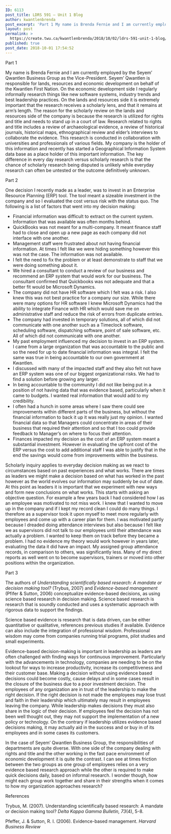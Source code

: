 ```yaml
---
ID: 6113
post_title: LDRS 591 – Unit 1 Blog
author: kwantlenbrenda
post_excerpt: 'Part 1 My name is Brenda Fernie and I am currently employed by the Seyem&rsquo; Qwantlen Business Group as the Vice-President. Seyem&rsquo; Qwantlen is responsible for lands, resources and economic development on behalf of the Kwantlen First Nation. On the economic development side I regularly informally research things like new software systems, industry trends and &hellip; <p><a href="https://create.twu.ca/kwantlenbrenda/2018/10/02/ldrs-591-unit-1-blog/">Continue reading<span> "LDRS 591 &ndash; Unit 1 Blog"</span></a></p>'
layout: post
permalink: >
  https://create.twu.ca/kwantlenbrenda/2018/10/02/ldrs-591-unit-1-blog/
published: true
post_date: 2018-10-01 17:54:52
---
```

<p>Part 1</p>
<p>My name is Brenda Fernie and I am currently employed by the Seyem’ Qwantlen Business Group as the Vice-President. Seyem’ Qwantlen is responsible for lands, resources and economic development on behalf of the Kwantlen First Nation. On the economic development side I regularly informally research things like new software systems, industry trends and best leadership practices. On the lands and resources side it is extremely important that the research receives a scholarly lens, and that it remains at arm’s length. The reason for the scholarly review on the lands and resources side of the company is because the research is utilized for rights and title and needs to stand up in a court of law. Research related to rights and title includes a review of archaeological evidence, a review of historical journals, historical maps, ethnographical review and elder’s interviews to collaborate the evidence. This research is conducted in collaboration with universities and professionals of various fields. My company is the holder of this information and recently has started a Geographical Information System data base as a place holder of this important information. The key difference in every day research versus scholarly research is that the chance of scholarly research being disputed is unlikely while everyday research can often be untested or the outcome definitively unknown.</p>
<p>Part 2</p>
<p>One decision I recently made as a leader, was to invest in an Enterprise Resource Planning (ERP) tool. The tool meant a sizeable investment in the company and so I evaluated the cost versus risk with the status quo. The following is a list of factors that went into my decision making:</p>
<ul>
<li>Financial information was difficult to extract on the current system. Information that was available was often months behind.</li>
<li>QuickBooks was not meant for a multi-company. It meant finance staff had to close and open up a new page as each company did not interface with one another.</li>
<li>Management staff were frustrated about not having financial information. At times I felt like we were hiding something however this was not the case. The information was not available.</li>
<li>I felt the need to fix the problem or at least demonstrate to staff that we were doing something about it.</li>
<li>We hired a consultant to conduct a review of our business and recommend an ERP system that would work for our business. The consultant confirmed that Quickbooks was not adequate and that a better fit would be Microsoft Dynamics.</li>
<li>The company did not have HR software which I felt was a risk. I also knew this was not best practice for a company our size. While there were many options for HR software I knew Microsoft Dynamics had the ability to integrate Finance with HR which would save me on administrative staff and reduce the risk of errors from duplicate entries.</li>
<li>The company had invested in temporary solutions, all of which did not communicate with one another such as a Timeclock software, scheduling software, dispatching software, point of sale software, etc. All of which did not communicate with one another.</li>
<li>My past employment influenced my decision to invest in an ERP system. I came from a large organization that was accountable to the public and so the need for up to date financial information was integral. I felt the same was true in being accountable to our own government at Kwantlen.</li>
<li>I discussed with many of the impacted staff and they also felt not have an ERP system was one of our biggest organizational risks. We had to find a solution before growing any larger.</li>
<li>In being accountable to the community I did not like being put in a position of not having data that was evidence based, particularly when it came to budgets. I wanted real information that would add to my credibility.</li>
<li>I often had a hunch in some areas where I saw there could see improvements within different parts of the business, but without the financial information to back it up it was really just my opinion. I wanted financial data so that Managers could concentrate in areas of their business that required their attention and so that I too could provide feedback to Manager’s on where to focus their attention.</li>
<li>Finances impacted my decision as the cost of an ERP system meant a substantial investment. However in evaluating the upfront cost of the ERP versus the cost to add additional staff I was able to justify that in the end the savings would come from improvements within the business.</li>
</ul>
<p>Scholarly inquiry applies to everyday decision making as we react to circumstances based on past experiences and what works. There are times as leaders we might make a decision based on what has worked in the past however as the world evolves our information may suddenly be out of date. At this point as leaders it is important that we experiment with new ways and form new conclusions on what works. This starts with asking an objective question. For example a few years back I had considered how I as an employee was motivated to not miss work. I knew that I wanted to move up in the company and if I kept my record clean I could do many things. I therefore as a supervisor took it upon myself to meet more regularly with employees and come up with a career plan for them. I was motivated partly because I dreaded doing attendance interviews but also because I felt like we as supervisors did not talk to our employees until their attendance was actually a problem. I wanted to keep them on track before they became a problem. I had no evidence my theory would work however in years later, evaluating the data it did have an impact. My assigned group attendance records, in comparison to others, was significantly less. Many of my direct reports as well went on to become supervisors, trainers or moved into other positions within the organization.</p>
<p>Part 3</p>
<p>The authors of <em>Understanding scientifically based research: A mandate or decision making tool?</em> (Trybus, 2007) and <em>Evidence-based management</em> (Pfifer &amp; Sutton, 2006) conceptualize evidence-based decisions, as using science based research in decision making. Science based research is research that is soundly conducted and uses a systematic approach with rigorous data to support the findings.</p>
<p>Science based evidence is research that is data driven, can be either quantitative or qualitative, references previous studies if available. Evidence can also include the integration of professional wisdom. Professional wisdom may come from companies running trial programs, pilot studies and small experiments.</p>
<p>Evidence-based decision-making is important in leadership as leaders are often challenged with finding ways for continuous improvement. Particularly with the advancements in technology, companies are needing to be on the lookout for ways to increase productivity, increase its competitiveness and their customer base. Making a decision without using evidence based decisions could become costly, cause delays and in some cases result in the closure of the business due to a poor investment decision. The employees of any organization are in trust of the leadership to make the right decision. If the right decision is not made the employees may lose trust and faith in their leadership which ultimately may result in employees leaving the company. While leadership makes decisions they must also share in the logic of their decision. If employees feel the decision has not been well thought out, they may not support the implementation of a new policy or technology. On the contrary if leadership utilizes evidence based decisions making, it may actually aid in the success and or buy in of its employees and in some cases its customers.</p>
<p>In the case of Seyem’ Qwantlen Business Group, the responsibilities of departments are quite diverse. With one side of the company dealing with rights and title and the other working in the fast pace environment of economic development it is quite the contrast. I can see at times friction between the two groups as one group of employees relies on a very evidence based research approach while the other is required to make quick decisions daily, based on informal research. I wonder though, how might each group work together and share in their strengths when it comes to how my organization approaches research?</p>
<p>References</p>
<p>Trybus, M. (2007). Understanding scientifically based research: A mandate or decision making tool? <em>Delta Kappa Gamma Bulletin, 73</em>(4), 5-8.</p>
<p>Pfeffer, J. &amp; Sutton, R. I. (2006). Evidence-based management. <em>Harvard Business Review</em></p>
<p>&nbsp;</p>